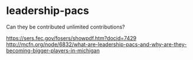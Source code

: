 # leadership-pacs
Can they be contributed unlimited contributions?

https://sers.fec.gov/fosers/showpdf.htm?docid=7429
http://mcfn.org/node/6832/what-are-leadership-pacs-and-why-are-they-becoming-bigger-players-in-michigan
